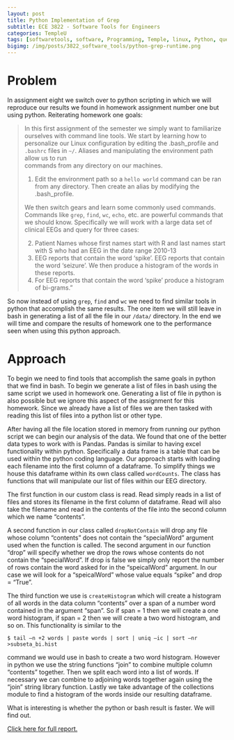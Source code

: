 ```yaml
---
layout: post
title: Python Implementation of Grep
subtitle: ECE 3822 - Software Tools for Engineers
categories: TempleU
tags: [softwaretools, software, Programming, Temple, linux, Python, query, big data, sort, bash]
bigimg: /img/posts/3822_software_tools/python-grep-runtime.png
---
```


# Problem
In assignment eight we switch over to python scripting in which we will 
reproduce our results we found in homework assignment number one but using 
python. Reiterating homework one goals:

> In this first assignment of the semester we simply want to familiarize 
> ourselves with command line tools. We start by learning how to personalize 
> our Linux configuration by editing the .bash_profile and `.bashrc` files in 
> `~/`. Aliases and manipulating the environment path allow us to run  
> commands from any directory on our machines.
> 
> 1. Edit the environment path so a `hello world` command can be ran from any 
> directory. Then create an alias by modifying the .bash_profile.
>
> We then switch gears and learn some commonly used commands. Commands like 
> `grep`, `find`, `wc`, `echo`, etc. are powerful commands that we should 
> know. Specifically we will work with a large data set of clinical EEGs and 
> query for three cases:
> 
> 2. Patient Names whose first names start with R and last names start 
> with S who had an EEG in the date range 2010-13
> 3. EEG reports that contain the word ‘spike’. EEG reports that contain 
> the word ‘seizure’. We then produce a histogram of the words in these 
> reports.
> 4. For EEG reports that contain the word ‘spike’ produce a histogram of 
> bi-grams.”

So now instead of using `grep`, `find` and `wc` we need to find similar 
tools in python that accomplish the same results. The one item we will 
still leave in bash in generating a list of all the file in our `/data/` 
directory. In the end we will time and compare the results of homework one 
to the performance seen when using this python approach.

# Approach
To begin we need to find tools that accomplish the same goals in python 
that we find in bash. To begin we generate a list of files in bash using 
the same script we used in homework one. Generating a list of file in 
python is also possible but we ignore this aspect of the assignment for 
this homework. Since we already have a list of files we are then tasked
with reading this list of files into a python list or other type.

After having all the file location stored in memory from running our python 
script we can begin our analysis of the data. We found that one of the 
better data types to work with is Pandas. Pandas is similar to having 
excel functionality within python. Specifically a data frame is a table 
that can be used within the python coding language. Our approach starts 
with loading each filename into the first column of a dataframe. 
To simplify things we house this dataframe within its own class called 
`wordCounts`. The class has functions that will manipulate our list of 
files within our EEG directory.

The first function in our custom class is read. Read simply reads in a 
list of files and stores its filename in the first column of dataframe. 
Read will also take the filename and read in the contents of the file 
into the second column which we name “contents”.

A second function in our class called `dropNotContain` will drop any file 
whose column “contents” does not contain the “specialWord” argument used 
when the function is called. The second argument in our function “drop” 
will specify whether we drop the rows whose contents do not contain the 
“specialWord”. If drop is false we simply only report the number of rows 
contain the word asked for in the “speicalWord” argument. In our case we 
will look for a “speicalWord” whose value equals “spike” and drop = “True”.

The third function we use is `createHistogram` which will create a 
histogram of all words in the data column “contents” over a span of a 
number word contained in the argument “span”. So if span = 1 then we 
will create a one word histogram, if span = 2 then we will create a two 
word histogram, and so on. This functionality is similar to the

``` shell
$ tail –n +2 words | paste words | sort | uniq –ic | sort –nr >subseta_bi.hist
```

command we would use in bash to create a two word histogram. However in 
python we use the string functions “join” to combine multiple column 
“contents” together. Then we split each word into a list of words. If 
necessary we can combine to adjoining words together again using the 
“join” string library function. Lastly we take advantage of the collections 
module to find a histogram of the words inside our resulting dataframe.

What is interesting is whether the python or bash result is faster. 
We will find out.

[Click here for full report.](
http://files.tdevin.com/blog/20151129_trejo_devin_hw08.pdf)